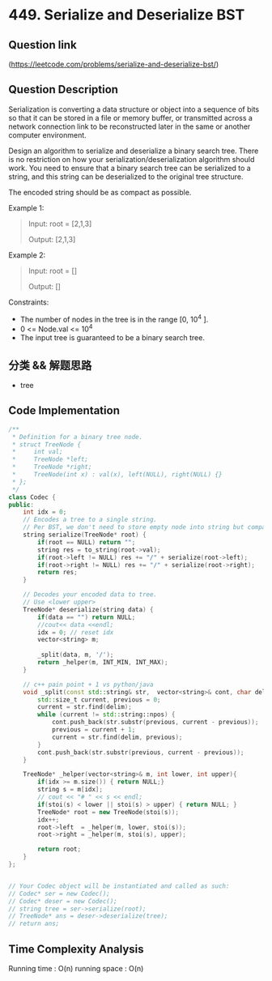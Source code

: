 # 449. Serialize and Deserialize BST

## Question link
(https://leetcode.com/problems/serialize-and-deserialize-bst/)

## Question Description
Serialization is converting a data structure or object into a sequence of bits so that it can be stored in a file or memory buffer, or transmitted across a network connection link to be reconstructed later in the same or another computer environment.

Design an algorithm to serialize and deserialize a binary search tree. There is no restriction on how your serialization/deserialization algorithm should work. You need to ensure that a binary search tree can be serialized to a string, and this string can be deserialized to the original tree structure.

The encoded string should be as compact as possible.

Example 1:
>
> Input: root = [2,1,3]
>
> Output: [2,1,3]

Example 2:
>
> Input: root = []
>
> Output: []

Constraints:
- The number of nodes in the tree is in the range [0, 10<sup>4</sup> ].
- 0 <= Node.val <= 10<sup>4</sup>
- The input tree is guaranteed to be a binary search tree.

## 分类 && 解题思路
- tree

## Code Implementation
```c++
/**
 * Definition for a binary tree node.
 * struct TreeNode {
 *     int val;
 *     TreeNode *left;
 *     TreeNode *right;
 *     TreeNode(int x) : val(x), left(NULL), right(NULL) {}
 * };
 */
class Codec {
public:
    int idx = 0;
    // Encodes a tree to a single string.
    // Per BST, we don't need to store empty node into string but comparing value to decide node end during deserialize
    string serialize(TreeNode* root) {
        if(root == NULL) return "";
        string res = to_string(root->val);
        if(root->left != NULL) res += "/" + serialize(root->left);
        if(root->right != NULL) res += "/" + serialize(root->right);
        return res;
    }

    // Decodes your encoded data to tree.
    // Use <lower upper>
    TreeNode* deserialize(string data) {
        if(data == "") return NULL;
        //cout<< data <<endl;
        idx = 0; // reset idx
        vector<string> m;
        
        _split(data, m, '/');
        return _helper(m, INT_MIN, INT_MAX);
    }

    // c++ pain point + 1 vs python/java
    void _split(const std::string& str,  vector<string>& cont, char delim = '/'){
        std::size_t current, previous = 0;
        current = str.find(delim);
        while (current != std::string::npos) {
            cont.push_back(str.substr(previous, current - previous));
            previous = current + 1;
            current = str.find(delim, previous);
        }
        cont.push_back(str.substr(previous, current - previous));
    }

    TreeNode* _helper(vector<string>& m, int lower, int upper){
        if(idx >= m.size()) { return NULL;}
        string s = m[idx];
        // cout << "# " << s << endl;
        if(stoi(s) < lower || stoi(s) > upper) { return NULL; }
        TreeNode* root = new TreeNode(stoi(s));
        idx++;
        root->left  = _helper(m, lower, stoi(s));
        root->right = _helper(m, stoi(s), upper);

        return root;
    }
};


// Your Codec object will be instantiated and called as such:
// Codec* ser = new Codec();
// Codec* deser = new Codec();
// string tree = ser->serialize(root);
// TreeNode* ans = deser->deserialize(tree);
// return ans;
```

## Time Complexity Analysis
Running time  : O(n)
running space : O(n)
